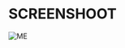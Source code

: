 # SCREENSHOOT

![ME](https://user-images.githubusercontent.com/63926982/175802775-f65a1a90-19de-4986-95a7-3d0647b0fd47.png)
